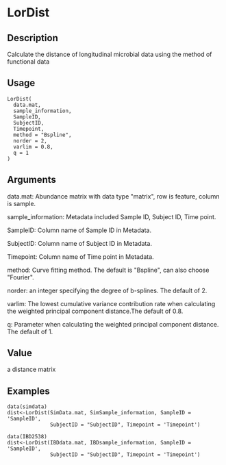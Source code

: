 # LorDist

## Description
Calculate the distance of longitudinal microbial data using the method of functional data

## Usage
```
LorDist(
  data.mat,
  sample_information,
  SampleID,
  SubjectID,
  Timepoint,
  method = "Bspline",
  norder = 2,
  varlim = 0.8,
  q = 1
)
```

## Arguments

data.mat: Abundance matrix with data type "matrix", row is feature, column is sample.

sample_information: Metadata included Sample ID, Subject ID, Time point.

SampleID: Column name of Sample ID in Metadata.

SubjectID: Column name of Subject ID in Metadata.

Timepoint: Column name of Time point in Metadata.

method: Curve fitting method. The default is "Bspline", can also choose "Fourier".

norder: an integer specifying the degree of b-splines. The default of 2.

varlim: The lowest cumulative variance contribution rate when calculating the weighted principal component distance.The default of 0.8.

q: Parameter when calculating the weighted principal component distance. The default of 1.

## Value
a distance matrix

## Examples
```
data(simdata)
dist<-LorDist(SimData.mat, SimSample_information, SampleID = 'SampleID',
              SubjectID = "SubjectID", Timepoint = 'Timepoint')

data(IBD2538)
dist<-LorDist(IBDdata.mat, IBDsample_information, SampleID = 'SampleID',
              SubjectID = "SubjectID", Timepoint = 'Timepoint')
```

